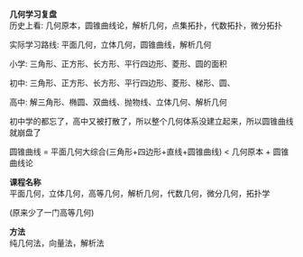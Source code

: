 **几何学习复盘**  
历史上看: 几何原本，圆锥曲线论，解析几何，点集拓扑，代数拓扑，微分拓扑  
  
实际学习路线: 平面几何，立体几何，圆锥曲线，解析几何  
  
小学: 三角形、正方形、长方形、平行四边形、菱形、圆的面积  
  
初中: 三角形、正方形、长方形、平行四边形、菱形、梯形、圆、  
  
高中: 解三角形、椭圆、双曲线、抛物线、立体几何、解析几何  
  
初中学的都忘了，高中又被打散了，所以整个几何体系没建立起来，所以圆锥曲线就崩盘了  
  
圆锥曲线 = 平面几何大综合(三角形+四边形+直线+圆锥曲线) < 几何原本 + 圆锥曲线论  
  
**课程名称**  
平面几何，立体几何，高等几何，解析几何，代数几何，微分几何，拓扑学  
  
(原来少了一门高等几何)  
  
**方法**  
纯几何法，向量法，解析法  
